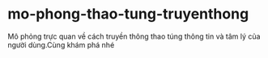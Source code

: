 # mo-phong-thao-tung-truyenthong
Mô phỏng trực quan về cách truyền thông thao túng thông tin và tâm lý của người dùng.Cùng khám phá nhé
